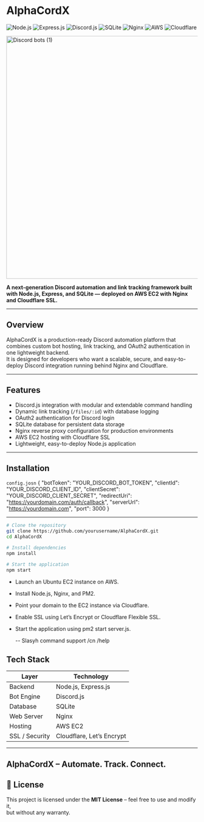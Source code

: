 # AlphaCordX

![Node.js](https://img.shields.io/badge/Node.js-339933?style=flat-square&logo=node.js&logoColor=white)
![Express.js](https://img.shields.io/badge/Express.js-000000?style=flat-square&logo=express&logoColor=white)
![Discord.js](https://img.shields.io/badge/Discord.js-5865F2?style=flat-square&logo=discord&logoColor=white)
![SQLite](https://img.shields.io/badge/SQLite-003B57?style=flat-square&logo=sqlite&logoColor=white)
![Nginx](https://img.shields.io/badge/Nginx-009639?style=flat-square&logo=nginx&logoColor=white)
![AWS](https://img.shields.io/badge/AWS-232F3E?style=flat-square&logo=amazon-aws&logoColor=white)
![Cloudflare](https://img.shields.io/badge/Cloudflare-F38020?style=flat-square&logo=cloudflare&logoColor=white)

<img width="1280" height="640" alt="Discord bots (1)" src="https://github.com/user-attachments/assets/45b9410c-032a-444d-a42f-18fdb0b7d5a0" />

**A next-generation Discord automation and link tracking framework built with Node.js, Express, and SQLite — deployed on AWS EC2 with Nginx and Cloudflare SSL.**

---

## Overview
AlphaCordX is a production-ready Discord automation platform that combines custom bot hosting, link tracking, and OAuth2 authentication in one lightweight backend.  
It is designed for developers who want a scalable, secure, and easy-to-deploy Discord integration running behind Nginx and Cloudflare.

---

## Features
- Discord.js integration with modular and extendable command handling  
- Dynamic link tracking (`/files/:id`) with database logging  
- OAuth2 authentication for Discord login  
- SQLite database for persistent data storage  
- Nginx reverse proxy configuration for production environments  
- AWS EC2 hosting with Cloudflare SSL  
- Lightweight, easy-to-deploy Node.js application

---

## Installation

``config.josn``
{
  "botToken": "YOUR_DISCORD_BOT_TOKEN",
  "clientId": "YOUR_DISCORD_CLIENT_ID",
  "clientSecret": "YOUR_DISCORD_CLIENT_SECRET",
  "redirectUri": "https://yourdomain.com/auth/callback",
  "serverUrl": "https://yourdomain.com",
  "port": 3000
}

---

```bash
# Clone the repository
git clone https://github.com/yourusername/AlphaCordX.git
cd AlphaCordX

# Install dependencies
npm install

# Start the application
npm start

```

- Launch an Ubuntu EC2 instance on AWS.
- Install Node.js, Nginx, and PM2.
- Point your domain to the EC2 instance via Cloudflare.
- Enable SSL using Let’s Encrypt or Cloudflare Flexible SSL.
- Start the application using pm2 start server.js.

     --  Slasyh command support 
          /cn
          /help

## Tech Stack
| Layer | Technology |
|-------|-------------|
| Backend | Node.js, Express.js |
| Bot Engine | Discord.js |
| Database | SQLite |
| Web Server | Nginx |
| Hosting | AWS EC2 |
| SSL / Security | Cloudflare, Let’s Encrypt |

---
## AlphaCordX – Automate. Track. Connect.

## 📜 License
This project is licensed under the **MIT License** – feel free to use and modify it,  
but without any warranty.  
